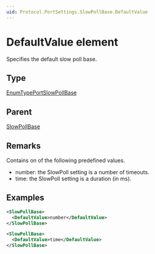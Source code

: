 ```yaml
---
uid: Protocol.PortSettings.SlowPollBase.DefaultValue
---
```


# DefaultValue element

Specifies the default slow poll base.

## Type

[EnumTypePortSlowPollBase](xref:Protocol-EnumTypePortSlowPollBase)

## Parent

[SlowPollBase](xref:Protocol.PortSettings.SlowPollBase)

## Remarks

Contains on of the following predefined values.

- number: the SlowPoll setting is a number of timeouts.
- time: the SlowPoll setting is a duration (in ms).

## Examples

```xml
<SlowPollBase>
  <DefaultValue>number</DefaultValue>
</SlowPollBase>
```

```xml
<SlowPollBase>
  <DefaultValue>time</DefaultValue>
</SlowPollBase>
```
